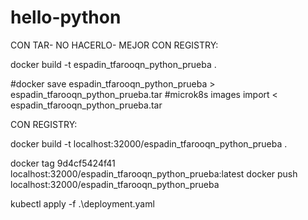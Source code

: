 # hello-python




CON TAR- NO HACERLO- MEJOR CON REGISTRY:

docker build -t espadin_tfarooqn_python_prueba .

#docker save espadin_tfarooqn_python_prueba > espadin_tfarooqn_python_prueba.tar
#microk8s images import < espadin_tfarooqn_python_prueba.tar


CON REGISTRY:


docker build -t localhost:32000/espadin_tfarooqn_python_prueba .

docker tag 9d4cf5424f41 localhost:32000/espadin_tfarooqn_python_prueba:latest
docker push localhost:32000/espadin_tfarooqn_python_prueba


kubectl apply -f .\deployment.yaml